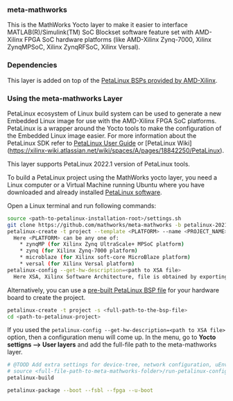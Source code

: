 ### meta-mathworks
This is the MathWorks Yocto layer to make it easier to interface MATLAB(R)/Simulink(TM) SoC Blockset software feature set with AMD-Xilinx FPGA SoC hardware platforms (like AMD-Xilinx Zynq-7000, Xilinx ZynqMPSoC, Xilinx ZynqRFSoC, Xilinx Versal).

### Dependencies
This layer is added on top of the [PetaLinux BSPs provided by AMD-Xilinx](https://xilinx-wiki.atlassian.net/wiki/spaces/A/pages/2347204609/2022.1+Release).


### Using the meta-mathworks Layer
PetaLinux ecosystem of Linux build system can be used to generate a new Embedded Linux image for use with the AMD-Xilinx FPGA SoC platforms. PetaLinux is a wrapper around the Yocto tools to make the configuration of the Embedded Linux image easier. For more information about the PetaLinux SDK refer to [PetaLinux User Guide](https://www.xilinx.com/support/documentation/sw_manuals/xilinx2022_1/ug1144-petalinux-tools-reference-guide.pdf) or [PetaLinux Wiki] (https://xilinx-wiki.atlassian.net/wiki/spaces/A/pages/18842250/PetaLinux).

This layer supports PetaLinux 2022.1 version of PetaLinux tools.

To build a PetaLinux project using the MathWorks yocto layer, you need a Linux computer or a Virtual Machine running Ubuntu where you have downloaded and already installed [PetaLinux software](https://xilinx-wiki.atlassian.net/wiki/spaces/A/pages/18842250/PetaLinux).

Open a Linux terminal and run following commands:

```bash
source <path-to-petalinux-installation-root>/settings.sh
git clone https://github.com/mathworks/meta-mathworks -b petalinux-2021.2
petalinux-create -t project --template <PLATFORM> --name <PROJECT_NAME>
  Here <PLATFORM> can be any one of:
    * zynqMP (for Xilinx Zynq UltraScale+ MPSoC platform)
    * zynq (for Xilinx Zynq-7000 platform)
    * microblaze (for Xilinx soft-core MicroBlaze platform)
    * versal (for Xilinx Versal platform)
petalinux-config --get-hw-description=<path to XSA file>
  Here XSA, Xilinx Software Architecture, file is obtained by exporting the Vivado project for embedded software development.
```
Alternatively, you can use a [pre-built PetaLinux BSP file](https://xilinx-wiki.atlassian.net/wiki/spaces/A/pages/2347204609/2022.1+Release) for your hardware board to create the project.

```bash
petalinux-create -t project -s <full-path-to-the-bsp-file>
cd <path-to-petalinux-project>
```
If you used the `petalinux-config --get-hw-description=<path to XSA file>` option, then a configuration menu will come up. In the menu, go to **Yocto settigns --> User layers** and add the full-file path to the meta-mathworks layer.

```bash
# @TOOD Add extra settings for device-tree, network configuration, uEnv.txt here using a configuration script.
# source <full-file-path-to-meta-mathworks-folder>/run-petalinux-config.sh <ip-address>
petalinux-build

petalinux-package --boot --fsbl --fpga --u-boot
```

